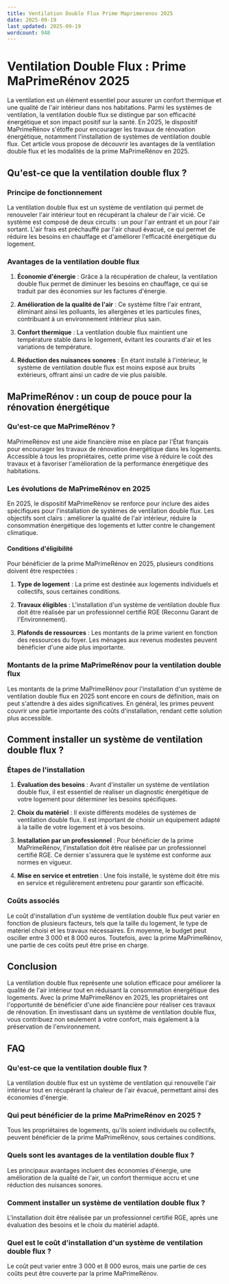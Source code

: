 ```yaml
---
title: Ventilation Double Flux Prime Maprimerenov 2025
date: 2025-09-19
last_updated: 2025-09-19
wordcount: 948
---
```


# Ventilation Double Flux : Prime MaPrimeRénov 2025

La ventilation est un élément essentiel pour assurer un confort thermique et une qualité de l'air intérieur dans nos habitations. Parmi les systèmes de ventilation, la ventilation double flux se distingue par son efficacité énergétique et son impact positif sur la santé. En 2025, le dispositif MaPrimeRénov s'étoffe pour encourager les travaux de rénovation énergétique, notamment l'installation de systèmes de ventilation double flux. Cet article vous propose de découvrir les avantages de la ventilation double flux et les modalités de la prime MaPrimeRénov en 2025.

## Qu'est-ce que la ventilation double flux ?

### Principe de fonctionnement

La ventilation double flux est un système de ventilation qui permet de renouveler l'air intérieur tout en récupérant la chaleur de l'air vicié. Ce système est composé de deux circuits : un pour l'air entrant et un pour l'air sortant. L'air frais est préchauffé par l'air chaud évacué, ce qui permet de réduire les besoins en chauffage et d'améliorer l'efficacité énergétique du logement.

### Avantages de la ventilation double flux

1. **Économie d'énergie** : Grâce à la récupération de chaleur, la ventilation double flux permet de diminuer les besoins en chauffage, ce qui se traduit par des économies sur les factures d'énergie.
   
2. **Amélioration de la qualité de l'air** : Ce système filtre l'air entrant, éliminant ainsi les polluants, les allergènes et les particules fines, contribuant à un environnement intérieur plus sain.

3. **Confort thermique** : La ventilation double flux maintient une température stable dans le logement, évitant les courants d'air et les variations de température.

4. **Réduction des nuisances sonores** : En étant installé à l'intérieur, le système de ventilation double flux est moins exposé aux bruits extérieurs, offrant ainsi un cadre de vie plus paisible.

## MaPrimeRénov : un coup de pouce pour la rénovation énergétique

### Qu'est-ce que MaPrimeRénov ?

MaPrimeRénov est une aide financière mise en place par l'État français pour encourager les travaux de rénovation énergétique dans les logements. Accessible à tous les propriétaires, cette prime vise à réduire le coût des travaux et à favoriser l'amélioration de la performance énergétique des habitations.

### Les évolutions de MaPrimeRénov en 2025

En 2025, le dispositif MaPrimeRénov se renforce pour inclure des aides spécifiques pour l'installation de systèmes de ventilation double flux. Les objectifs sont clairs : améliorer la qualité de l'air intérieur, réduire la consommation énergétique des logements et lutter contre le changement climatique.

#### Conditions d'éligibilité

Pour bénéficier de la prime MaPrimeRénov en 2025, plusieurs conditions doivent être respectées :

1. **Type de logement** : La prime est destinée aux logements individuels et collectifs, sous certaines conditions.

2. **Travaux éligibles** : L'installation d'un système de ventilation double flux doit être réalisée par un professionnel certifié RGE (Reconnu Garant de l'Environnement).

3. **Plafonds de ressources** : Les montants de la prime varient en fonction des ressources du foyer. Les ménages aux revenus modestes peuvent bénéficier d'une aide plus importante.

### Montants de la prime MaPrimeRénov pour la ventilation double flux

Les montants de la prime MaPrimeRénov pour l'installation d'un système de ventilation double flux en 2025 sont encore en cours de définition, mais on peut s'attendre à des aides significatives. En général, les primes peuvent couvrir une partie importante des coûts d'installation, rendant cette solution plus accessible.

## Comment installer un système de ventilation double flux ?

### Étapes de l'installation

1. **Évaluation des besoins** : Avant d'installer un système de ventilation double flux, il est essentiel de réaliser un diagnostic énergétique de votre logement pour déterminer les besoins spécifiques.

2. **Choix du matériel** : Il existe différents modèles de systèmes de ventilation double flux. Il est important de choisir un équipement adapté à la taille de votre logement et à vos besoins.

3. **Installation par un professionnel** : Pour bénéficier de la prime MaPrimeRénov, l'installation doit être réalisée par un professionnel certifié RGE. Ce dernier s'assurera que le système est conforme aux normes en vigueur.

4. **Mise en service et entretien** : Une fois installé, le système doit être mis en service et régulièrement entretenu pour garantir son efficacité.

### Coûts associés

Le coût d'installation d'un système de ventilation double flux peut varier en fonction de plusieurs facteurs, tels que la taille du logement, le type de matériel choisi et les travaux nécessaires. En moyenne, le budget peut osciller entre 3 000 et 8 000 euros. Toutefois, avec la prime MaPrimeRénov, une partie de ces coûts peut être prise en charge.

## Conclusion

La ventilation double flux représente une solution efficace pour améliorer la qualité de l'air intérieur tout en réduisant la consommation énergétique des logements. Avec la prime MaPrimeRénov en 2025, les propriétaires ont l'opportunité de bénéficier d'une aide financière pour réaliser ces travaux de rénovation. En investissant dans un système de ventilation double flux, vous contribuez non seulement à votre confort, mais également à la préservation de l'environnement.

## FAQ

### Qu'est-ce que la ventilation double flux ?

La ventilation double flux est un système de ventilation qui renouvelle l'air intérieur tout en récupérant la chaleur de l'air évacué, permettant ainsi des économies d'énergie.

### Qui peut bénéficier de la prime MaPrimeRénov en 2025 ?

Tous les propriétaires de logements, qu'ils soient individuels ou collectifs, peuvent bénéficier de la prime MaPrimeRénov, sous certaines conditions.

### Quels sont les avantages de la ventilation double flux ?

Les principaux avantages incluent des économies d'énergie, une amélioration de la qualité de l'air, un confort thermique accru et une réduction des nuisances sonores.

### Comment installer un système de ventilation double flux ?

L'installation doit être réalisée par un professionnel certifié RGE, après une évaluation des besoins et le choix du matériel adapté.

### Quel est le coût d'installation d'un système de ventilation double flux ?

Le coût peut varier entre 3 000 et 8 000 euros, mais une partie de ces coûts peut être couverte par la prime MaPrimeRénov.